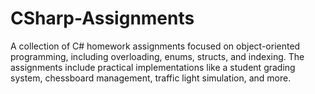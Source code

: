 #  CSharp-Assignments
 A collection of C# homework assignments focused on object-oriented programming, including overloading, enums, structs, and indexing. The assignments include practical implementations like a student grading system, chessboard management, traffic light simulation, and more.
